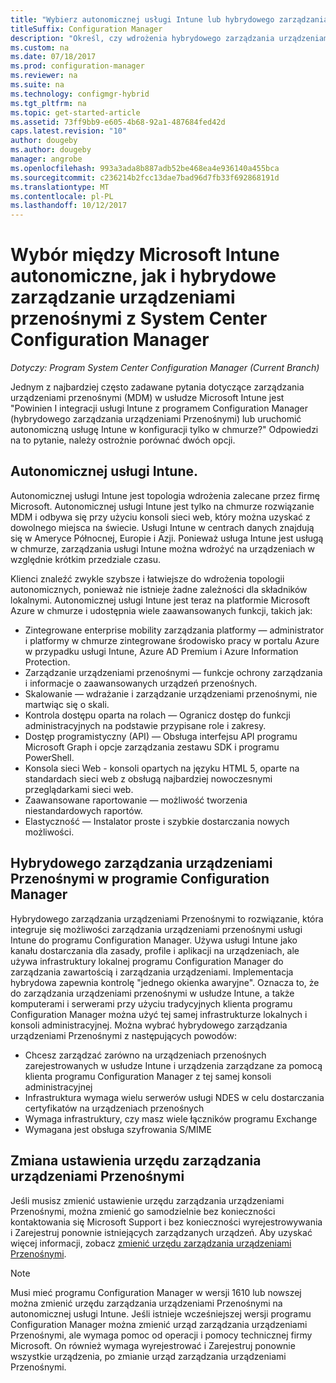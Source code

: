 ```yaml
---
title: "Wybierz autonomicznej usługi Intune lub hybrydowego zarządzania urządzeniami Przenośnymi"
titleSuffix: Configuration Manager
description: "Określ, czy wdrożenia hybrydowego zarządzania urządzeniami przenośnymi z usługą Intune i programu Configuration Manager lub uruchomić autonomiczną usługę Intune."
ms.custom: na
ms.date: 07/18/2017
ms.prod: configuration-manager
ms.reviewer: na
ms.suite: na
ms.technology: configmgr-hybrid
ms.tgt_pltfrm: na
ms.topic: get-started-article
ms.assetid: 73ff9bb9-e605-4b68-92a1-487684fed42d
caps.latest.revision: "10"
author: dougeby
ms.author: dougeby
manager: angrobe
ms.openlocfilehash: 993a3ada8b887adb52be468ea4e936140a455bca
ms.sourcegitcommit: c236214b2fcc13dae7bad96d7fb33f692868191d
ms.translationtype: MT
ms.contentlocale: pl-PL
ms.lasthandoff: 10/12/2017
---
```

# <a name="choose-between-microsoft-intune-standalone-and-hybrid-mobile-device-management-with-system-center-configuration-manager"></a>Wybór między Microsoft Intune autonomiczne, jak i hybrydowe zarządzanie urządzeniami przenośnymi z System Center Configuration Manager

*Dotyczy: Program System Center Configuration Manager (Current Branch)*

Jednym z najbardziej często zadawane pytania dotyczące zarządzania urządzeniami przenośnymi (MDM) w usłudze Microsoft Intune jest "Powinien I integracji usługi Intune z programem Configuration Manager (hybrydowego zarządzania urządzeniami Przenośnymi) lub uruchomić autonomiczną usługę Intune w konfiguracji tylko w chmurze?" Odpowiedzi na to pytanie, należy ostrożnie porównać dwóch opcji.
 
## <a name="intune-standalone"></a>Autonomicznej usługi Intune.
Autonomicznej usługi Intune jest topologia wdrożenia zalecane przez firmę Microsoft. Autonomicznej usługi Intune jest tylko na chmurze rozwiązanie MDM i odbywa się przy użyciu konsoli sieci web, który można uzyskać z dowolnego miejsca na świecie. Usługi Intune w centrach danych znajdują się w Ameryce Północnej, Europie i Azji. Ponieważ usługa Intune jest usługą w chmurze, zarządzania usługi Intune można wdrożyć na urządzeniach w względnie krótkim przedziale czasu.

Klienci znaleźć zwykle szybsze i łatwiejsze do wdrożenia topologii autonomicznych, ponieważ nie istnieje żadne zależności dla składników lokalnymi. Autonomicznej usługi Intune jest teraz na platformie Microsoft Azure w chmurze i udostępnia wiele zaawansowanych funkcji, takich jak:
- Zintegrowane enterprise mobility zarządzania platformy — administrator i platformy w chmurze zintegrowane środowisko pracy w portalu Azure w przypadku usługi Intune, Azure AD Premium i Azure Information Protection.
- Zarządzanie urządzeniami przenośnymi — funkcje ochrony zarządzania i informacje o zaawansowanych urządzeń przenośnych.
- Skalowanie — wdrażanie i zarządzanie urządzeniami przenośnymi, nie martwiąc się o skali.
- Kontrola dostępu oparta na rolach — Ogranicz dostęp do funkcji administracyjnych na podstawie przypisane role i zakresy.
- Dostęp programistyczny (API) — Obsługa interfejsu API programu Microsoft Graph i opcje zarządzania zestawu SDK i programu PowerShell.
- Konsola sieci Web - konsoli opartych na języku HTML 5, oparte na standardach sieci web z obsługą najbardziej nowoczesnymi przeglądarkami sieci web.
- Zaawansowane raportowanie — możliwość tworzenia niestandardowych raportów.
- Elastyczność — Instalator proste i szybkie dostarczania nowych możliwości.


## <a name="hybrid-mdm-with-configuration-manager"></a>Hybrydowego zarządzania urządzeniami Przenośnymi w programie Configuration Manager
Hybrydowego zarządzania urządzeniami Przenośnymi to rozwiązanie, która integruje się możliwości zarządzania urządzeniami przenośnymi usługi Intune do programu Configuration Manager. Używa usługi Intune jako kanału dostarczania dla zasady, profile i aplikacji na urządzeniach, ale używa infrastruktury lokalnej programu Configuration Manager do zarządzania zawartością i zarządzania urządzeniami. Implementacja hybrydowa zapewnia kontrolę "jednego okienka awaryjne".  Oznacza to, że do zarządzania urządzeniami przenośnymi w usłudze Intune, a także komputerami i serwerami przy użyciu tradycyjnych klienta programu Configuration Manager można użyć tej samej infrastrukturze lokalnych i konsoli administracyjnej. Można wybrać hybrydowego zarządzania urządzeniami Przenośnymi z następujących powodów:  
- Chcesz zarządzać zarówno na urządzeniach przenośnych zarejestrowanych w usłudze Intune i urządzenia zarządzane za pomocą klienta programu Configuration Manager z tej samej konsoli administracyjnej
- Infrastruktura wymaga wielu serwerów usługi NDES w celu dostarczania certyfikatów na urządzeniach przenośnych
- Wymaga infrastruktury, czy masz wiele łączników programu Exchange
- Wymagana jest obsługa szyfrowania S/MIME


## <a name="changing-the-mdm-authority-setting"></a>Zmiana ustawienia urzędu zarządzania urządzeniami Przenośnymi
Jeśli musisz zmienić ustawienie urzędu zarządzania urządzeniami Przenośnymi, można zmienić go samodzielnie bez konieczności kontaktowania się Microsoft Support i bez konieczności wyrejestrowywania i Zarejestruj ponownie istniejących zarządzanych urządzeń. Aby uzyskać więcej informacji, zobacz [zmienić urzędu zarządzania urządzeniami Przenośnymi](../deploy-use/change-mdm-authority.md).

> [!NOTE]    
> Musi mieć programu Configuration Manager w wersji 1610 lub nowszej można zmienić urzędu zarządzania urządzeniami Przenośnymi na autonomicznej usługi Intune. Jeśli istnieje wcześniejszej wersji programu Configuration Manager można zmienić urząd zarządzania urządzeniami Przenośnymi, ale wymaga pomoc od operacji i pomocy technicznej firmy Microsoft. On również wymaga wyrejestrować i Zarejestruj ponownie wszystkie urządzenia, po zmianie urząd zarządzania urządzeniami Przenośnymi.  
